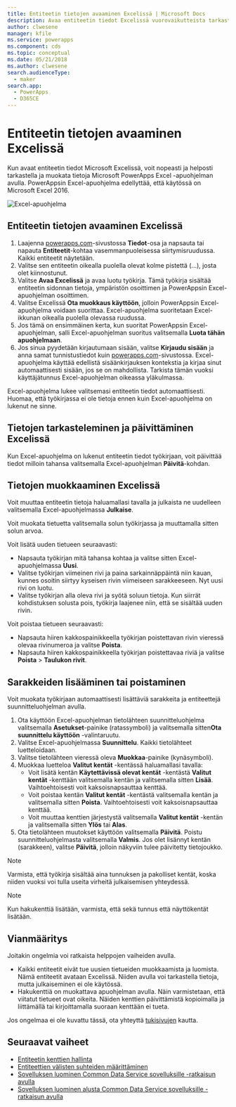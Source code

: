 ```yaml
---
title: Entiteetin tietojen avaaminen Excelissä | Microsoft Docs
description: Avaa entiteetin tiedot Excelissä vuorovaikutteista tarkastelua ja muokkaamista varten.
author: clwesene
manager: kfile
ms.service: powerapps
ms.component: cds
ms.topic: conceptual
ms.date: 05/21/2018
ms.author: clwesene
search.audienceType:
  - maker
search.app:
  - PowerApps
  - D365CE
---
```

# <a name="open-entity-data-in-excel"></a>Entiteetin tietojen avaaminen Excelissä
Kun avaat entiteetin tiedot Microsoft Excelissä, voit nopeasti ja helposti tarkastella ja muokata tietoja Microsoft PowerApps Excel -apuohjelman avulla. PowerAppsin Excel-apuohjelma edellyttää, että käytössä on Microsoft Excel 2016.

![Excel-apuohjelma](./media/data-platform-cds-excel-addin/ExcelAddin.png "PowerAppsin Excel-apuohjelma")

## <a name="open-entity-data-in-excel"></a>Entiteetin tietojen avaaminen Excelissä
1. Laajenna [powerapps.com](https://web.powerapps.com/?utm_source=padocs&utm_medium=linkinadoc&utm_campaign=referralsfromdoc)-sivustossa **Tiedot**-osa ja napsauta tai napauta **Entiteetit**-kohtaa vasemmanpuoleisessa siirtymisruudussa. Kaikki entiteetit näytetään.
2. Valitse sen entiteetin oikealla puolella olevat kolme pistettä (...), josta olet kiinnostunut.
3. Valitse **Avaa Excelissä** ja avaa luotu työkirja. Tämä työkirja sisältää entiteetin sidonnan tietoja, ympäristön osoittimen ja PowerAppsin Excel-apuohjelman osoittimen.  
4. Valitse Excelissä **Ota muokkaus käyttöön**, jolloin PowerAppsin Excel-apuohjelma voidaan suorittaa. Excel-apuohjelma suoritetaan Excel-ikkunan oikealla puolella olevassa ruudussa.
5. Jos tämä on ensimmäinen kerta, kun suoritat PowerAppsin Excel-apuohjelman, salli Excel-apuohjelman suoritus valitsemalla **Luota tähän apuohjelmaan**.
6. Jos sinua pyydetään kirjautumaan sisään, valitse **Kirjaudu sisään** ja anna samat tunnistustiedot kuin [powerapps.com](https:///?utm_source=padocs&utm_medium=linkinadoc&utm_campaign=referralsfromdoc)-sivustossa. Excel-apuohjelma käyttää edellistä sisäänkirjauksen kontekstia ja kirjaa sinut automaattisesti sisään, jos se on mahdollista. Tarkista tämän vuoksi käyttäjätunnus Excel-apuohjelman oikeassa yläkulmassa.

Excel-apuohjelma lukee valitsemasi entiteetin tiedot automaattisesti. Huomaa, että työkirjassa ei ole tietoja ennen kuin Excel-apuohjelma on lukenut ne sinne.

## <a name="view-and-refresh-data-in-excel"></a>Tietojen tarkasteleminen ja päivittäminen Excelissä
Kun Excel-apuohjelma on lukenut entiteetin tiedot työkirjaan, voit päivittää tiedot milloin tahansa valitsemalla Excel-apuohjelman **Päivitä**-kohdan.

## <a name="edit-data-in-excel"></a>Tietojen muokkaaminen Excelissä
Voit muuttaa entiteetin tietoja haluamallasi tavalla ja julkaista ne uudelleen valitsemalla Excel-apuohjelmassa **Julkaise**.

Voit muokata tietuetta valitsemalla solun työkirjassa ja muuttamalla sitten solun arvoa.

Voit lisätä uuden tietueen seuraavasti:

* Napsauta työkirjan mitä tahansa kohtaa ja valitse sitten Excel-apuohjelmassa **Uusi**.
* Valitse työkirjan viimeinen rivi ja paina sarkainnäppäintä niin kauan, kunnes osoitin siirtyy kyseisen rivin viimeiseen sarakkeeseen. Nyt uusi rivi on luotu.
* Valitse työkirjan alla oleva rivi ja syötä soluun tietoja. Kun siirrät kohdistuksen solusta pois, työkirja laajenee niin, että se sisältää uuden rivin.

Voit poistaa tietueen seuraavasti:

* Napsauta hiiren kakkospainikkeella työkirjan poistettavan rivin vieressä olevaa rivinumeroa ja valitse **Poista**.
* Napsauta hiiren kakkospainikkeella työkirjan poistettavaa riviä ja valitse **Poista** > **Taulukon rivit**.

## <a name="add-or-remove-columns"></a>Sarakkeiden lisääminen tai poistaminen
Voit muokata työkirjaan automaattisesti lisättäviä sarakkeita ja entiteettejä suunnitteluohjelman avulla.

1. Ota käyttöön Excel-apuohjelman tietolähteen suunnitteluohjelma valitsemalla **Asetukset**-painike (ratassymboli) ja valitsemalla sitten**Ota suunnittelu käyttöön** -valintaruutu.
2. Valitse Excel-apuohjelmassa **Suunnittelu**. Kaikki tietolähteet luetteloidaan.
3. Valitse tietolähteen vieressä oleva **Muokkaa**-painike (kynäsymboli).
4. Muokkaa luetteloa **Valitut kentät** -kentässä haluamallasi tavalla:
   * Voit lisätä kentän **Käytettävissä olevat kentät** -kentästä **Valitut kentät** -kenttään valitsemalla kentän ja valitsemalla sitten **Lisää**. Vaihtoehtoisesti voit kaksoisnapsauttaa kenttää.
   * Voit poistaa kentän **Valitut kentät** -kentästä valitsemalla kentän ja valitsemalla sitten **Poista**. Vaihtoehtoisesti voit kaksoisnapsauttaa kenttää.
   * Voit muuttaa kenttien järjestystä valitsemalla **Valitut kentät** -kentän ja valitsemalla sitten **Ylös** tai **Alas**.
5. Ota tietolähteen muutokset käyttöön valitsemalla **Päivitä**. Poistu suunnitteluohjelmasta valitsemalla **Valmis**. Jos olet lisännyt kentän (sarakkeen), valitse **Päivitä**, jolloin näkyviin tulee päivitetty tietojoukko.

> [!NOTE]
> Varmista, että työkirja sisältää aina tunnuksen ja pakolliset kentät, koska niiden vuoksi voi tulla useita virheitä julkaisemisen yhteydessä.

> [!NOTE]
> Kun hakukenttiä lisätään, varmista, että sekä tunnus että näyttökentät lisätään.

## <a name="troubleshooting"></a>Vianmääritys
Joitakin ongelmia voi ratkaista helppojen vaiheiden avulla.

* Kaikki entiteetit eivät tue uusien tietueiden muokkaamista ja luomista. Nämä entiteetit avataan Excelissä. Niiden avulla voi tarkastella tietoja, mutta julkaiseminen ei ole käytössä.
* Hakukenttiä on muokattava apuohjelman avulla. Näin varmistetaan, että viitatut tietueet ovat oikeita. Näiden kenttien päivittämistä kopioimalla ja liittämällä tai kirjoittamalla suoraan kenttään ei tueta.


Jos ongelmaa ei ole kuvattu tässä, ota yhteyttä [tukisivujen](https://powerapps.microsoft.com/support/) kautta.

## <a name="next-steps"></a>Seuraavat vaiheet
* [Entiteetin kenttien hallinta](data-platform-manage-fields.md)
* [Entiteettien välisten suhteiden määrittäminen](data-platform-entity-lookup.md)
* [Sovelluksen luominen Common Data Service sovelluksille -ratkaisun avulla](../canvas-apps/data-platform-create-app.md)
* [Sovelluksen luominen alusta Common Data Service sovelluksille -ratkaisun avulla](../canvas-apps/data-platform-create-app-scratch.md)

